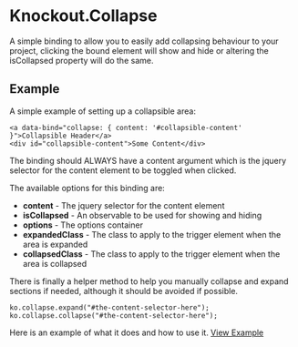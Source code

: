 # Knockout.Collapse

A simple binding to allow you to easily add collapsing behaviour to your project, 
clicking the bound element will show and hide or altering the isCollapsed property will do the same.

## Example

A simple example of setting up a collapsible area:
```
<a data-bind="collapse: { content: '#collapsible-content' }">Collapsible Header</a>
<div id="collapsible-content">Some Content</div>
```

The binding should ALWAYS have a content argument which is the jquery selector for the content element to be toggled when clicked.

The available options for this binding are:

* **content** - The jquery selector for the content element
* **isCollapsed** - An observable to be used for showing and hiding
* **options** - The options container
 * **expandedClass** - The class to apply to the trigger element when the area is expanded
 * **collapsedClass** - The class to apply to the trigger element when the area is collapsed
 
There is finally a helper method to help you manually collapse and expand sections if needed, although it should be avoided if possible.

```
ko.collapse.expand("#the-content-selector-here");
ko.collapse.collapse("#the-content-selector-here");
```
 
Here is an example of what it does and how to use it.
[View Example](https://rawgithub.com/grofit/knockout.collapse/master/example.html)